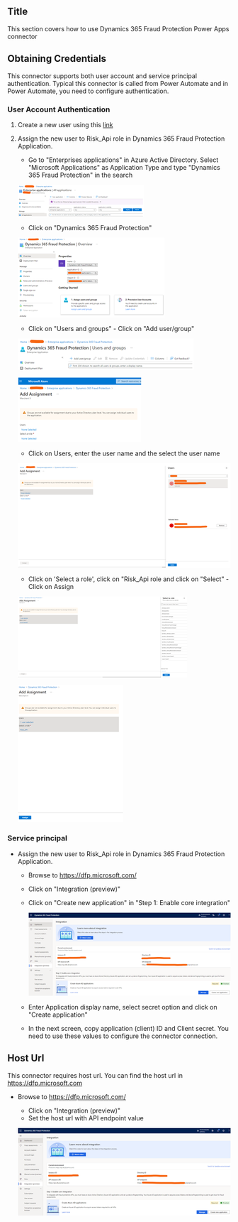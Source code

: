 ## Title

This section covers how to use Dynamics 365 Fraud Protection Power Apps connector

## Obtaining Credentials

This connector supports both user account and service principal authentication. Typical this connector is called from Power Automate and in Power Automate, you need to configure authentication.

### User Account Authentication

1. Create a new user using this [link](https://docs.microsoft.com/en-us/azure/active-directory/fundamentals/add-users-azure-active-directory#add-a-new-user)

2. Assign the new user to Risk_Api role in Dynamics 365 Fraud Protection Application.

   - Go to "Enterprises applications" in Azure Active Directory. Select "Microsoft Applications" as Application Type and type "Dynamics 365 Fraud Protection" in the search

   ![EnterprisesApplications](Images/EnterprisesApplications.png)

   - Click on "Dynamics 365 Fraud Protection"

   ![Dynamics365FraudProtection App](Images/Dynamics365FraudProtectionApp.png)

   - Click on "Users and groups" - Click on "Add user/group"

   ![User and Groups](Images/UsersAndGroups.png)

   ![Add Assignment](Images/AddAssignment.png)

   - Click on Users, enter the user name and the select the user name

   ![User Select](Images/AddAssignmentUser.png)

   - Click on 'Select a role', click on "Risk_Api role and click on "Select" - Click on Assign

   ![Role Select](Images/AddAssignmentRole.png)

   ![Role Assign](Images/AddAssignmentAssign.png)

### Service principal

- Assign the new user to Risk_Api role in Dynamics 365 Fraud Protection Application.

  - Browse to https://dfp.microsoft.com/
  - Click on "Integration (preview)"
  - Click on "Create new application" in "Step 1: Enable core integration"

    ![dfp integration wizard](Images/dfp.png)

  - Enter Application display name, select secret option and click on "Create application"
  - In the next screen, copy application (client) ID and Client secret. You need to use these values to configure the connector connection.

## Host Url

This connector requires host url. You can find the host url in https://dfp.microsoft.com

- Browse to https://dfp.microsoft.com/

  - Click on "Integration (preview)"
  - Set the host url with API endpoint value

  ![dfp integration wizard](Images/dfp.png)
